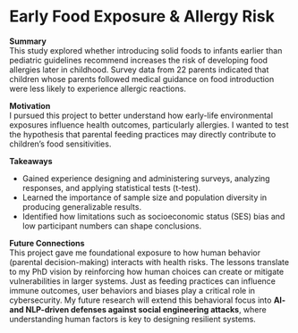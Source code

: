 # Early Food Exposure & Allergy Risk

**Summary**  
This study explored whether introducing solid foods to infants earlier than pediatric guidelines recommend increases the risk of developing food allergies later in childhood. Survey data from 22 parents indicated that children whose parents followed medical guidance on food introduction were less likely to experience allergic reactions.  

**Motivation**  
I pursued this project to better understand how early-life environmental exposures influence health outcomes, particularly allergies. I wanted to test the hypothesis that parental feeding practices may directly contribute to children’s food sensitivities.  

**Takeaways**  
- Gained experience designing and administering surveys, analyzing responses, and applying statistical tests (t-test).  
- Learned the importance of sample size and population diversity in producing generalizable results.  
- Identified how limitations such as socioeconomic status (SES) bias and low participant numbers can shape conclusions.  

**Future Connections**  
This project gave me foundational exposure to how human behavior (parental decision-making) interacts with health risks. The lessons translate to my PhD vision by reinforcing how human choices can create or mitigate vulnerabilities in larger systems. Just as feeding practices can influence immune outcomes, user behaviors and biases play a critical role in cybersecurity. My future research will extend this behavioral focus into **AI- and NLP-driven defenses against social engineering attacks**, where understanding human factors is key to designing resilient systems.  
